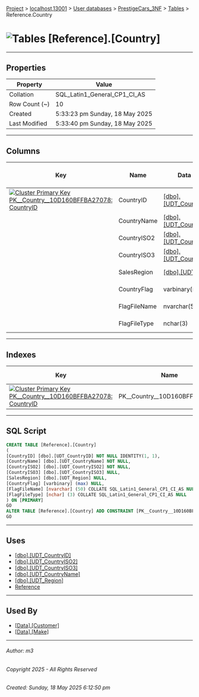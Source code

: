 #### 

[Project](../../../../index.md) > [localhost,13001](../../../index.md) > [User databases](../../index.md) > [PrestigeCars_3NF](../index.md) > [Tables](Tables.md) > Reference.Country

# ![Tables](../../../../Images/Table32.png) [Reference].[Country]

---

## <a name="#properties"></a>Properties

| Property | Value |
|---|---|
| Collation | SQL_Latin1_General_CP1_CI_AS |
| Row Count (~) | 10 |
| Created | 5:33:23 pm Sunday, 18 May 2025 |
| Last Modified | 5:33:40 pm Sunday, 18 May 2025 |


---

## <a name="#columns"></a>Columns

| Key | Name | Data Type | Max Length (Bytes) | Nullability | Identity |
|---|---|---|---|---|---|
| [![Cluster Primary Key PK__Country__10D160BFFBA27078: CountryID](../../../../Images/pkcluster.png)](#indexes) | CountryID | [[dbo].[UDT_CountryID]](../Programmability/Types/User-Defined_Data_Types/dbo_UDT_CountryID.md) | 2 | NOT NULL | 1 - 1 |
|  | CountryName | [[dbo].[UDT_CountryName]](../Programmability/Types/User-Defined_Data_Types/dbo_UDT_CountryName.md) | 300 | NOT NULL |  |
|  | CountryISO2 | [[dbo].[UDT_CountryISO2]](../Programmability/Types/User-Defined_Data_Types/dbo_UDT_CountryISO2.md) | 20 | NOT NULL |  |
|  | CountryISO3 | [[dbo].[UDT_CountryISO3]](../Programmability/Types/User-Defined_Data_Types/dbo_UDT_CountryISO3.md) | 20 | NULL allowed |  |
|  | SalesRegion | [[dbo].[UDT_Region]](../Programmability/Types/User-Defined_Data_Types/dbo_UDT_Region.md) | 40 | NULL allowed |  |
|  | CountryFlag | varbinary(max) | max | NULL allowed |  |
|  | FlagFileName | nvarchar(50) | 100 | NULL allowed |  |
|  | FlagFileType | nchar(3) | 6 | NULL allowed |  |


---

## <a name="#indexes"></a>Indexes

| Key | Name | Key Columns | Unique |
|---|---|---|---|
| [![Cluster Primary Key PK__Country__10D160BFFBA27078: CountryID](../../../../Images/pkcluster.png)](#indexes) | PK__Country__10D160BFFBA27078 | CountryID | YES |


---

## <a name="#sqlscript"></a>SQL Script

```sql
CREATE TABLE [Reference].[Country]
(
[CountryID] [dbo].[UDT_CountryID] NOT NULL IDENTITY(1, 1),
[CountryName] [dbo].[UDT_CountryName] NOT NULL,
[CountryISO2] [dbo].[UDT_CountryISO2] NOT NULL,
[CountryISO3] [dbo].[UDT_CountryISO3] NULL,
[SalesRegion] [dbo].[UDT_Region] NULL,
[CountryFlag] [varbinary] (max) NULL,
[FlagFileName] [nvarchar] (50) COLLATE SQL_Latin1_General_CP1_CI_AS NULL,
[FlagFileType] [nchar] (3) COLLATE SQL_Latin1_General_CP1_CI_AS NULL
) ON [PRIMARY]
GO
ALTER TABLE [Reference].[Country] ADD CONSTRAINT [PK__Country__10D160BFFBA27078] PRIMARY KEY CLUSTERED ([CountryID]) ON [PRIMARY]
GO

```


---

## <a name="#uses"></a>Uses

* [[dbo].[UDT_CountryID]](../Programmability/Types/User-Defined_Data_Types/dbo_UDT_CountryID.md)
* [[dbo].[UDT_CountryISO2]](../Programmability/Types/User-Defined_Data_Types/dbo_UDT_CountryISO2.md)
* [[dbo].[UDT_CountryISO3]](../Programmability/Types/User-Defined_Data_Types/dbo_UDT_CountryISO3.md)
* [[dbo].[UDT_CountryName]](../Programmability/Types/User-Defined_Data_Types/dbo_UDT_CountryName.md)
* [[dbo].[UDT_Region]](../Programmability/Types/User-Defined_Data_Types/dbo_UDT_Region.md)
* [Reference](../Security/Schemas/dbo_Reference.md)


---

## <a name="#usedby"></a>Used By

* [[Data].[Customer]](Data_Customer.md)
* [[Data].[Make]](Data_Make.md)


---

###### Author:  m3

###### Copyright 2025 - All Rights Reserved

###### Created: Sunday, 18 May 2025 6:12:50 pm

